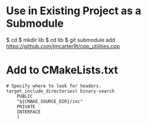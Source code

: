 # Use in Existing Project as a Submodule

$ cd <project git repository>
$ mkdir lib
$ cd lib
$ git submodule add https://github.com/jmcarter9t/cpp_utilities.cpp

# Add to CMakeLists.txt

```
# Specify where to look for headers.
target_include_directories( binary-search
    PUBLIC
    "${CMAKE_SOURCE_DIR}/inc"
    PRIVATE
    INTERFACE
    )
```


